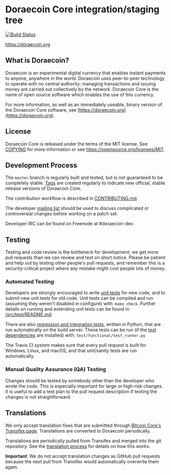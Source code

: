 Doraecoin Core integration/staging tree
=====================================

[![Build Status](https://travis-ci.org/doraecoin-project/doraecoin.svg?branch=master)](https://travis-ci.org/doraecoin-project/doraecoin)

https://doraecoin.org

What is Doraecoin?
----------------

Doraecoin is an experimental digital currency that enables instant payments to
anyone, anywhere in the world. Doraecoin uses peer-to-peer technology to operate
with no central authority: managing transactions and issuing money are carried
out collectively by the network. Doraecoin Core is the name of open source
software which enables the use of this currency.

For more information, as well as an immediately useable, binary version of
the Doraecoin Core software, see [https://doraecoin.org](https://doraecoin.org).

License
-------

Doraecoin Core is released under the terms of the MIT license. See [COPYING](COPYING) for more
information or see https://opensource.org/licenses/MIT.

Development Process
-------------------

The `master` branch is regularly built and tested, but is not guaranteed to be
completely stable. [Tags](https://github.com/doraecoin-project/doraecoin/tags) are created
regularly to indicate new official, stable release versions of Doraecoin Core.

The contribution workflow is described in [CONTRIBUTING.md](CONTRIBUTING.md).

The developer [mailing list](https://groups.google.com/forum/#!forum/doraecoin-dev)
should be used to discuss complicated or controversial changes before working
on a patch set.

Developer IRC can be found on Freenode at #doraecoin-dev.

Testing
-------

Testing and code review is the bottleneck for development; we get more pull
requests than we can review and test on short notice. Please be patient and help out by testing
other people's pull requests, and remember this is a security-critical project where any mistake might cost people
lots of money.

### Automated Testing

Developers are strongly encouraged to write [unit tests](src/test/README.md) for new code, and to
submit new unit tests for old code. Unit tests can be compiled and run
(assuming they weren't disabled in configure) with: `make check`. Further details on running
and extending unit tests can be found in [/src/test/README.md](/src/test/README.md).

There are also [regression and integration tests](/test), written
in Python, that are run automatically on the build server.
These tests can be run (if the [test dependencies](/test) are installed) with: `test/functional/test_runner.py`

The Travis CI system makes sure that every pull request is built for Windows, Linux, and macOS, and that unit/sanity tests are run automatically.

### Manual Quality Assurance (QA) Testing

Changes should be tested by somebody other than the developer who wrote the
code. This is especially important for large or high-risk changes. It is useful
to add a test plan to the pull request description if testing the changes is
not straightforward.

Translations
------------

We only accept translation fixes that are submitted through [Bitcoin Core's Transifex page](https://www.transifex.com/projects/p/bitcoin/).
Translations are converted to Doraecoin periodically.

Translations are periodically pulled from Transifex and merged into the git repository. See the
[translation process](doc/translation_process.md) for details on how this works.

**Important**: We do not accept translation changes as GitHub pull requests because the next
pull from Transifex would automatically overwrite them again.
